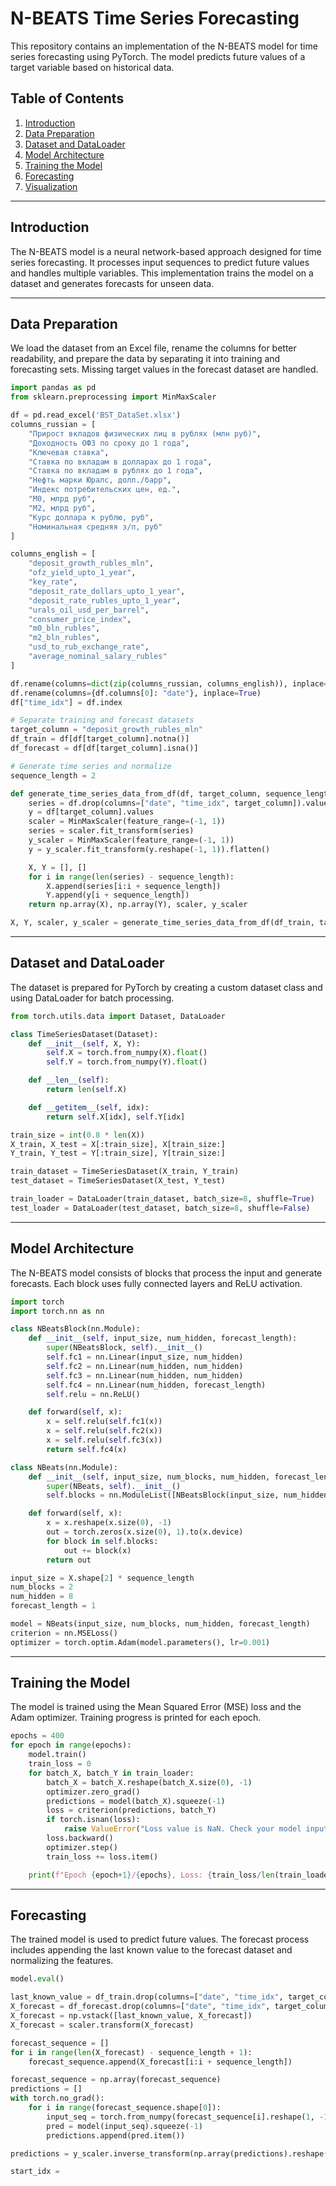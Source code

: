 # N-BEATS Time Series Forecasting

This repository contains an implementation of the N-BEATS model for time series forecasting using PyTorch. The model predicts future values of a target variable based on historical data.

## Table of Contents
1. [Introduction](#introduction)
2. [Data Preparation](#data-preparation)
3. [Dataset and DataLoader](#dataset-and-dataloader)
4. [Model Architecture](#model-architecture)
5. [Training the Model](#training-the-model)
6. [Forecasting](#forecasting)
7. [Visualization](#visualization)

---

## Introduction
The N-BEATS model is a neural network-based approach designed for time series forecasting. It processes input sequences to predict future values and handles multiple variables. This implementation trains the model on a dataset and generates forecasts for unseen data.

---

## Data Preparation
We load the dataset from an Excel file, rename the columns for better readability, and prepare the data by separating it into training and forecasting sets. Missing target values in the forecast dataset are handled.

```python
import pandas as pd
from sklearn.preprocessing import MinMaxScaler

df = pd.read_excel('BST_DataSet.xlsx')
columns_russian = [
    "Прирост вкладов физических лиц в рублях (млн руб)",
    "Доходность ОФЗ по сроку до 1 года",
    "Ключевая ставка",
    "Ставка по вкладам в долларах до 1 года",
    "Ставка по вкладам в рублях до 1 года",
    "Нефть марки Юралс, долл./барр",
    "Индекс потребительских цен, ед.",
    "М0, млрд руб",
    "М2, млрд руб",
    "Курс доллара к рублю, руб",
    "Номинальная средняя з/п, руб"
]

columns_english = [
    "deposit_growth_rubles_mln",
    "ofz_yield_upto_1_year",
    "key_rate",
    "deposit_rate_dollars_upto_1_year",
    "deposit_rate_rubles_upto_1_year",
    "urals_oil_usd_per_barrel",
    "consumer_price_index",
    "m0_bln_rubles",
    "m2_bln_rubles",
    "usd_to_rub_exchange_rate",
    "average_nominal_salary_rubles"
]

df.rename(columns=dict(zip(columns_russian, columns_english)), inplace=True)
df.rename(columns={df.columns[0]: "date"}, inplace=True)
df["time_idx"] = df.index

# Separate training and forecast datasets
target_column = "deposit_growth_rubles_mln"
df_train = df[df[target_column].notna()]
df_forecast = df[df[target_column].isna()]

# Generate time series and normalize
sequence_length = 2

def generate_time_series_data_from_df(df, target_column, sequence_length):
    series = df.drop(columns=["date", "time_idx", target_column]).values
    y = df[target_column].values
    scaler = MinMaxScaler(feature_range=(-1, 1))
    series = scaler.fit_transform(series)
    y_scaler = MinMaxScaler(feature_range=(-1, 1))
    y = y_scaler.fit_transform(y.reshape(-1, 1)).flatten()

    X, Y = [], []
    for i in range(len(series) - sequence_length):
        X.append(series[i:i + sequence_length])
        Y.append(y[i + sequence_length])
    return np.array(X), np.array(Y), scaler, y_scaler

X, Y, scaler, y_scaler = generate_time_series_data_from_df(df_train, target_column, sequence_length)
```

---

## Dataset and DataLoader
The dataset is prepared for PyTorch by creating a custom dataset class and using DataLoader for batch processing.

```python
from torch.utils.data import Dataset, DataLoader

class TimeSeriesDataset(Dataset):
    def __init__(self, X, Y):
        self.X = torch.from_numpy(X).float()
        self.Y = torch.from_numpy(Y).float()

    def __len__(self):
        return len(self.X)

    def __getitem__(self, idx):
        return self.X[idx], self.Y[idx]

train_size = int(0.8 * len(X))
X_train, X_test = X[:train_size], X[train_size:]
Y_train, Y_test = Y[:train_size], Y[train_size:]

train_dataset = TimeSeriesDataset(X_train, Y_train)
test_dataset = TimeSeriesDataset(X_test, Y_test)

train_loader = DataLoader(train_dataset, batch_size=8, shuffle=True)
test_loader = DataLoader(test_dataset, batch_size=8, shuffle=False)
```

---

## Model Architecture
The N-BEATS model consists of blocks that process the input and generate forecasts. Each block uses fully connected layers and ReLU activation.

```python
import torch
import torch.nn as nn

class NBeatsBlock(nn.Module):
    def __init__(self, input_size, num_hidden, forecast_length):
        super(NBeatsBlock, self).__init__()
        self.fc1 = nn.Linear(input_size, num_hidden)
        self.fc2 = nn.Linear(num_hidden, num_hidden)
        self.fc3 = nn.Linear(num_hidden, num_hidden)
        self.fc4 = nn.Linear(num_hidden, forecast_length)
        self.relu = nn.ReLU()

    def forward(self, x):
        x = self.relu(self.fc1(x))
        x = self.relu(self.fc2(x))
        x = self.relu(self.fc3(x))
        return self.fc4(x)

class NBeats(nn.Module):
    def __init__(self, input_size, num_blocks, num_hidden, forecast_length):
        super(NBeats, self).__init__()
        self.blocks = nn.ModuleList([NBeatsBlock(input_size, num_hidden, forecast_length) for _ in range(num_blocks)])

    def forward(self, x):
        x = x.reshape(x.size(0), -1)
        out = torch.zeros(x.size(0), 1).to(x.device)
        for block in self.blocks:
            out += block(x)
        return out

input_size = X.shape[2] * sequence_length
num_blocks = 2
num_hidden = 8
forecast_length = 1

model = NBeats(input_size, num_blocks, num_hidden, forecast_length)
criterion = nn.MSELoss()
optimizer = torch.optim.Adam(model.parameters(), lr=0.001)
```

---

## Training the Model
The model is trained using the Mean Squared Error (MSE) loss and the Adam optimizer. Training progress is printed for each epoch.

```python
epochs = 400
for epoch in range(epochs):
    model.train()
    train_loss = 0
    for batch_X, batch_Y in train_loader:
        batch_X = batch_X.reshape(batch_X.size(0), -1)
        optimizer.zero_grad()
        predictions = model(batch_X).squeeze(-1)
        loss = criterion(predictions, batch_Y)
        if torch.isnan(loss):
            raise ValueError("Loss value is NaN. Check your model input or target data for invalid values.")
        loss.backward()
        optimizer.step()
        train_loss += loss.item()

    print(f"Epoch {epoch+1}/{epochs}, Loss: {train_loss/len(train_loader):.4f}")
```

---

## Forecasting
The trained model is used to predict future values. The forecast process includes appending the last known value to the forecast dataset and normalizing the features.

```python
model.eval()

last_known_value = df_train.drop(columns=["date", "time_idx", target_column]).iloc[-1].values
X_forecast = df_forecast.drop(columns=["date", "time_idx", target_column]).values
X_forecast = np.vstack([last_known_value, X_forecast])
X_forecast = scaler.transform(X_forecast)

forecast_sequence = []
for i in range(len(X_forecast) - sequence_length + 1):
    forecast_sequence.append(X_forecast[i:i + sequence_length])

forecast_sequence = np.array(forecast_sequence)
predictions = []
with torch.no_grad():
    for i in range(forecast_sequence.shape[0]):
        input_seq = torch.from_numpy(forecast_sequence[i].reshape(1, -1)).float()
        pred = model(input_seq).squeeze(-1)
        predictions.append(pred.item())

predictions = y_scaler.inverse_transform(np.array(predictions).reshape(-1, 1)).flatten()

start_idx =

